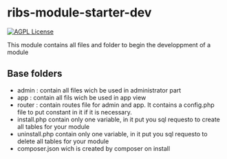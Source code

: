 # ribs-module-starter-dev
[![AGPL License](http://img.shields.io/badge/license-AGPL%20v3-red.svg?style=flat-square)](http://opensource.org/licenses/AGPL-3.0) 

This module contains all files and folder to begin the developpment of a module

## Base folders

- admin : contain all files wich be used in administrator part
- app : contain all fils wich be used in app view
- router : contain routes file for admin and app. It contains a config.php file to put constant in it if it is necessary.
- install.php contain only one variable, in it put you sql requesto to create all tables for your module
- uninstall.php contain only one variable, in it put you sql requesto to delete all tables for your module
- composer.json wich is created by composer on install